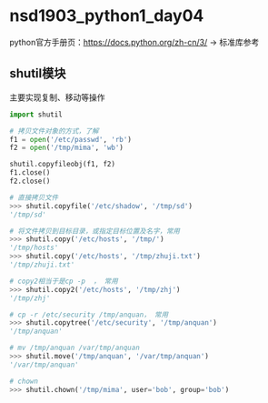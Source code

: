 # nsd1903_python1_day04

python官方手册页：https://docs.python.org/zh-cn/3/ -> 标准库参考

## shutil模块

主要实现复制、移动等操作

```python
import shutil

# 拷贝文件对象的方式，了解
f1 = open('/etc/passwd', 'rb')
f2 = open('/tmp/mima', 'wb')

shutil.copyfileobj(f1, f2)
f1.close()
f2.close()

# 直接拷贝文件 
>>> shutil.copyfile('/etc/shadow', '/tmp/sd')
'/tmp/sd'

# 将文件拷贝到目标目录，或指定目标位置及名字，常用
>>> shutil.copy('/etc/hosts', '/tmp/')
'/tmp/hosts'
>>> shutil.copy('/etc/hosts', '/tmp/zhuji.txt')
'/tmp/zhuji.txt'

# copy2相当于是cp -p  ， 常用
>>> shutil.copy2('/etc/hosts', '/tmp/zhj')
'/tmp/zhj'

# cp -r /etc/security /tmp/anquan， 常用
>>> shutil.copytree('/etc/security', '/tmp/anquan')
'/tmp/anquan'

# mv /tmp/anquan /var/tmp/anquan
>>> shutil.move('/tmp/anquan', '/var/tmp/anquan')
'/var/tmp/anquan'

# chown
>>> shutil.chown('/tmp/mima', user='bob', group='bob')
```











